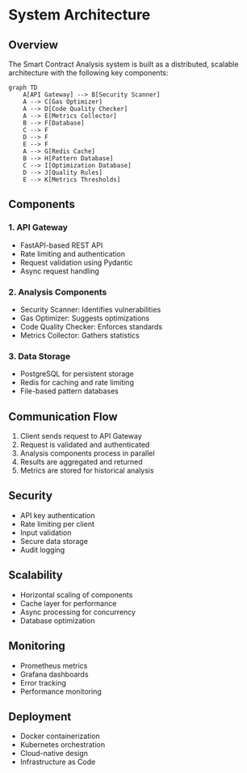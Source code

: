 # System Architecture

## Overview

The Smart Contract Analysis system is built as a distributed, scalable architecture with the following key components:

```mermaid
graph TD
    A[API Gateway] --> B[Security Scanner]
    A --> C[Gas Optimizer]
    A --> D[Code Quality Checker]
    A --> E[Metrics Collector]
    B --> F[Database]
    C --> F
    D --> F
    E --> F
    A --> G[Redis Cache]
    B --> H[Pattern Database]
    C --> I[Optimization Database]
    D --> J[Quality Rules]
    E --> K[Metrics Thresholds]
```

## Components

### 1. API Gateway
- FastAPI-based REST API
- Rate limiting and authentication
- Request validation using Pydantic
- Async request handling

### 2. Analysis Components
- Security Scanner: Identifies vulnerabilities
- Gas Optimizer: Suggests optimizations
- Code Quality Checker: Enforces standards
- Metrics Collector: Gathers statistics

### 3. Data Storage
- PostgreSQL for persistent storage
- Redis for caching and rate limiting
- File-based pattern databases

## Communication Flow

1. Client sends request to API Gateway
2. Request is validated and authenticated
3. Analysis components process in parallel
4. Results are aggregated and returned
5. Metrics are stored for historical analysis

## Security

- API key authentication
- Rate limiting per client
- Input validation
- Secure data storage
- Audit logging

## Scalability

- Horizontal scaling of components
- Cache layer for performance
- Async processing for concurrency
- Database optimization

## Monitoring

- Prometheus metrics
- Grafana dashboards
- Error tracking
- Performance monitoring

## Deployment

- Docker containerization
- Kubernetes orchestration
- Cloud-native design
- Infrastructure as Code

